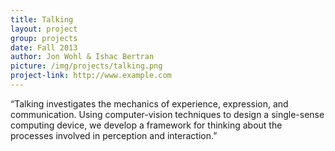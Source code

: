 ```yaml
---
title: Talking
layout: project
group: projects
date: Fall 2013
author: Jon Wohl & Ishac Bertran
picture: /img/projects/talking.png
project-link: http://www.example.com
---
```

“Talking investigates the mechanics of experience, expression, and communication. Using computer-vision techniques to design a single-sense computing device, we develop a framework for thinking about the processes involved in perception and interaction.”